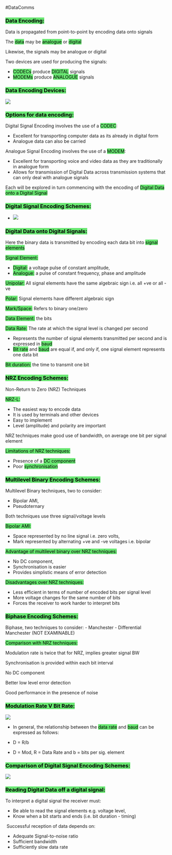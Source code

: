 #DataComms 
### <mark style="background:#69E772;">Data Encoding:</mark>

Data is propagated from point-to-point by encoding data onto signals

The <mark style="background:#69E772;">data</mark> may be <mark style="background:#69E772;">analogue</mark> or <mark style="background:#69E772;">digital</mark>

Likewise, the signals may be analogue or digital

Two devices are used for producing the signals:
- <mark style="background:#69E772;">CODECs</mark> produce <mark style="background:#69E772;">DIGITAL</mark> signals
- <mark style="background:#69E772;">MODEMs</mark> produce <mark style="background:#69E772;">ANALOGUE</mark> signals

### <mark style="background:#69E772;">Data Encoding Devices:</mark>

![](https://i.imgur.com/up5S8yF.png)

### <mark style="background:#69E772;">Options for data encoding:</mark>

Digital Signal Encoding involves the use of a <mark style="background:#69E772;">CODEC</mark>:
- Excellent for transporting computer data as its already in digital form
- Analogue data can also be carried


Analogue Signal Encoding involves the use of a <mark style="background:#69E772;">MODEM</mark>:
- Excellent for transporting voice and video data as they are traditionally in analogue form
- Allows for transmission of Digital Data across transmission systems that can only deal with analogue signals

Each will be explored in turn commencing with the encoding of <mark style="background:#69E772;">Digital Data onto a Digital Signal</mark>

### <mark style="background:#69E772;">Digital Signal Encoding Schemes:</mark>

- ![](https://i.imgur.com/jDHDhYr.png)


### <mark style="background:#69E772;">Digital Data onto Digital Signals:</mark>

Here the binary data is transmitted by encoding each data bit into <mark style="background:#69E772;">signal elements</mark>

<mark style="background:#69E772;">Signal Element:</mark>
- <mark style="background:#69E772;">Digital:</mark> a voltage pulse of constant amplitude,
- <mark style="background:#69E772;">Analogue:</mark> a pulse of constant frequency, phase and amplitude

<mark style="background:#69E772;">Unipolar:</mark> All signal elements have the same algebraic sign i.e. all +ve or all -ve

<mark style="background:#69E772;">Polar:</mark> Signal elements have different algebraic sign

<mark style="background:#69E772;">Mark/Space:</mark> Refers to binary one/zero

<mark style="background:#69E772;">Data Element:</mark> the bits

<mark style="background:#69E772;">Data Rate:</mark> The rate at which the signal level is changed per second
- Represents the number of signal elements transmitted per second and is expressed in <mark style="background:#69E772;">baud</mark>
- <mark style="background:#69E772;">Bit rate</mark> and <mark style="background:#69E772;">baud</mark> are equal if, and only if, one signal element represents one data bit

<mark style="background:#69E772;">Bit duration:</mark> the time to transmit one bit


### <mark style="background:#69E772;">NRZ Encoding Schemes:</mark>

Non-Return to Zero (NRZ) Techniques

<mark style="background:#69E772;">NRZ-L:</mark>
- The easiest way to encode data
- It is used by terminals and other devices
- Easy to implement
- Level (amplitude) and polarity are important

NRZ techniques make good use of bandwidth, on average one bit per signal element

<mark style="background: #69E772;">Limitations of NRZ techniques:</mark>
- Presence of a <mark style="background:#69E772;">DC component</mark>
- Poor <mark style="background:#69E772;">synchronisation</mark>

### <mark style="background:#69E772;">Multilevel Binary Encoding Schemes:</mark>

Multilevel Binary techniques, two to consider:
- Bipolar AMI,
- Pseudoternary

Both techniques use three signal/voltage levels

<mark style="background:#69E772;">Bipolar AMI:</mark>
- Space represented by no line signal i.e. zero volts,
- Mark represented by alternating +ve and -ve voltages i.e. bipolar

<mark style="background:#69E772;">Advantage of multilevel binary over NRZ techniques:</mark>
- No DC component,
- Synchronisation is easier
- Provides simplistic means of error detection

<mark style="background:#69E772;">Disadvantages over NRZ techniques:</mark>
- Less efficient in terms of number of encoded bits per signal level
- More voltage changes for the same number of bits
- Forces the receiver to work harder to interpret bits

### <mark style="background:#69E772;">Biphase Encoding Schemes:</mark>

Biphase, two techniques to consider:
	- Manchester
	- Differential Manchester (NOT EXAMINABLE)

<mark style="background:#69E772;">Comparison with NRZ techniques:</mark>

Modulation rate is twice that for NRZ, implies greater signal BW

Synchronisation is provided within each bit interval

No DC component

Better low level error detection

Good performance in the presence of noise

### <mark style="background:#69E772;">Modulation Rate V Bit Rate:</mark>

![](https://i.imgur.com/FpwrNij.png)

- In general, the relationship between the <mark style="background:#69E772;">data rate</mark> and <mark style="background:#69E772;">baud</mark> can be expressed as follows:

- D = R/b

- D = Mod, R = Data Rate and b = bits per sig. element

### <mark style="background:#69E772;">Comparison of Digital Signal Encoding Schemes:</mark>

![](https://i.imgur.com/izyZhon.png)


### <mark style="background:#69E772;">Reading Digital Data off a digital signal:</mark>

To interpret a digital signal the receiver must:
- Be able to read the signal elements e.g. voltage level,
- Know when a bit starts and ends (i.e. bit duration - timing)

 Successful reception of data depends on:
- Adequate Signal-to-noise ratio
- Sufficient bandwidth
- Sufficiently slow data rate